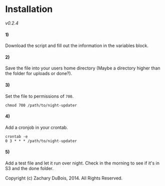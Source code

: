 # Installation

*v0.2.4*

#### 1)

Download the script and fill out the information in the variables block.

#### 2)

Save the file into your users home directory (Maybe a directory higher than the folder for uploads or done?).

#### 3)

Set the file to permissions of `700`.

    chmod 700 /path/to/night-updater

#### 4)

Add a cronjob in your crontab.

    crontab -e
    0 3 * * * /path/to/night-updater

#### 5)

Add a test file and let it run over night. Check in the morning to see if it's in S3 and the done folder.

Copyright (c) Zachary DuBois, 2014. All Rights Reserved.
